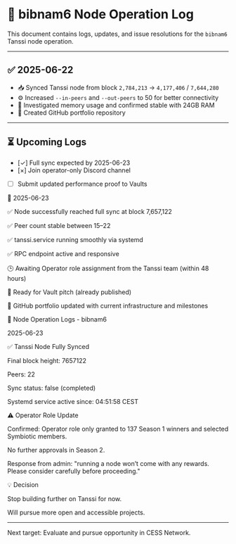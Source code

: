# 🧾 bibnam6 Node Operation Log

This document contains logs, updates, and issue resolutions for the `bibnam6` Tanssi node operation.

---

## ✅ 2025-06-22
- 📥 Synced Tanssi node from block `2,784,213` → `4,177,406` / `7,644,280`
- ⚙️ Increased `--in-peers` and `--out-peers` to 50 for better connectivity
- 🧠 Investigated memory usage and confirmed stable with 24GB RAM
- 📝 Created GitHub portfolio repository

---

## ⏳ Upcoming Logs
- [✓] Full sync expected by 2025-06-23
- [×] Join operator-only Discord channel
- [ ] Submit updated performance proof to Vaults
      
📅 2025-06-23

✅ Node successfully reached full sync at block 7,657,122

✅ Peer count stable between 15–22

✅ tanssi.service running smoothly via systemd

✅ RPC endpoint active and responsive

🕒 Awaiting Operator role assignment from the Tanssi team (within 48 hours)

🧠 Ready for Vault pitch (already published)

📂 GitHub portfolio updated with current infrastructure and milestones

📒 Node Operation Logs - bibnam6

2025-06-23

✅ Tanssi Node Fully Synced

Final block height: 7657122

Peers: 22

Sync status: false (completed)

Systemd service active since: 04:51:58 CEST


⚠️ Operator Role Update

Confirmed: Operator role only granted to 137 Season 1 winners and selected Symbiotic members.

No further approvals in Season 2.

Response from admin: "running a node won’t come with any rewards. Please consider carefully before proceeding."


💡 Decision

Stop building further on Tanssi for now.

Will pursue more open and accessible projects.




---

Next target: Evaluate and pursue opportunity in CESS Network.




